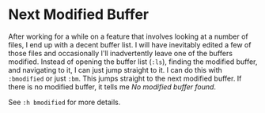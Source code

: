 # Next Modified Buffer

After working for a while on a feature that involves looking at a number of
files, I end up with a decent buffer list. I will have inevitably edited a
few of those files and occasionally I'll inadvertently leave one of the
buffers modified. Instead of opening
the buffer list (`:ls`), finding the modified buffer, and navigating to it,
I can just jump straight to it. I can do this with `:bmodified` or just
`:bm`. This jumps straight to the next modified buffer. If there is no
modified buffer, it tells me *No modified buffer found*.

See `:h bmodified` for more details.
